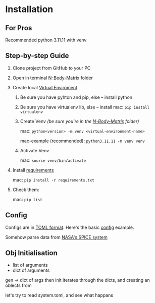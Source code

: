 # Installation

## For Pros

Recommended python 3.11.11 with venv

## Step-by-step Guide

1. Clone project from GitHub to your PC
2. Open in terminal [N-Body-Matrix](../N-Body-Matrix/) folder
3. Create local [Virtual Enviroment](https://docs.python.org/3/library/venv.html)
    1. Be sure you have pyhton and pip, else – install python
    2. Be sure you have virtualenv lib, else – install
        mac: `pip install virtualenv`
    3. Create Venv _(be sure you're in the [N-Body-Matrix](../N-Body-Matrix/) folder)_

        mac: `python<version> -m venv <virtual-environment-name>`

        mac-example (recommended): `python3.11.11 -m venv venv`
    4. Activate Venv

        mac: `source venv/bin/activate`
4. Install [requirements](/requirements.txt)

    mac: `pip install -r requirements.txt`
5. Check them:

    mac: `pip list`

## Config

Configs are in [TOML format](https://toml.io/en/). Here's the basic [config](nbody/config.toml) example.

Somehow parse data from [NASA's SPICE system](https://naif.jpl.nasa.gov/naif/spiceconcept.html)

## Obj Initialisation

- list of arguments
- dict of arguments

gen -> dict of args
then init iterates through the dicts, and creating an oblects from 

let's try to read system.toml, and see what happans
